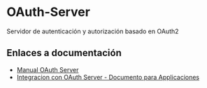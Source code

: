 # OAuth-Server

Servidor de autenticación y autorización basado en OAuth2

## Enlaces a documentación

- [Manual OAuth Server](docs/servidor.md)
- [Integracion con OAuth Server - Documento para Applicaciones](docs/integracion_aplicaciones.md)
